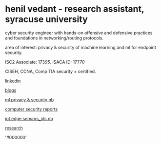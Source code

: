 # henil vedant   - research assistant, syracuse university

cyber security engineer with hands-on offensive and defensive practices and foundations in networking/routing protocols. 

area of interest: privacy & security of machine learning and ml for endpoint security.

ISC2 Associate: 173*95*.
      ISACA ID: 177*70*

CISEH, CCNA, Comp TIA security + certified.

[linkedin](https://www.linkedin.com/in/henil-vedant/)


[blogs](https://medium.com/@hhv8051)


[ml privacy & security nb](https://github.com/Henilv/MachineLearning_Privacy-Security)


[computer security reports](https://github.com/Henilv/Computer_Security-attacks)


[iot edge sensors_ids nb](https://github.com/Henilv/IoT-app_sec/tree/main)


[research](https://link.springer.com/chapter/10.1007/978-981-16-6285-0_24)



 '#000000'
